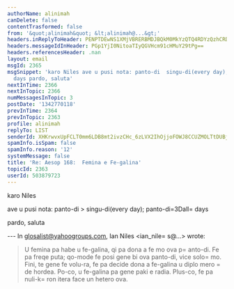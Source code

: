 ```yaml
---
authorName: alinimah
canDelete: false
contentTrasformed: false
from: '&quot;alinimah&quot; &lt;alinimah@...&gt;'
headers.inReplyToHeader: PENPTDEwNS1XMjVBRERBMDJBQkM0MkYzQTQ4RDYzQzhCRDQwQHBoeC5nYmw+
headers.messageIdInHeader: PGp1YjI0NitoaTIyQGVHcm91cHMuY29tPg==
headers.referencesHeader: .nan
layout: email
msgId: 2365
msgSnippet: 'karo Niles ave u pusi nota: panto-di  singu-di(every day); panto-di=all
  days pardo, saluta'
nextInTime: 2366
nextInTopic: 2366
numMessagesInTopic: 3
postDate: '1342770118'
prevInTime: 2364
prevInTopic: 2363
profile: alinimah
replyTo: LIST
senderId: XHKrwvxUpFCLT0mm6LDB8mt2ivzCHc_6zLVX2IhOjjoFOWJ8CCUZMOLTtDUBjGpPduzTVsYdBsL5ydUGNGUTzNJYs-XBtA
spamInfo.isSpam: false
spamInfo.reason: '12'
systemMessage: false
title: 'Re: Aesop 168:  Femina e Fe-galina'
topicId: 2363
userId: 503879723
---
```


karo Niles

ave
u pusi nota:
panto-di > singu-di(every day); panto-di=3Dall=
 days

pardo, saluta

--- In glosalist@yahoogroups.com, Ian Niles <ian_nile=
s@...> wrote:
>
> 
> U femina pa habe u fe-galina, qi pa dona a fe mo ova p=
anto-di.  Fe pa freqe puta; qo-mode fe posi gene bi ova panto-di, vice solo=
 mo.  Fini, te gene fe volu-ra, fe pa decide dona a fe-galina u diplo mero =
de hordea.  Po-co, u fe-galina pa gene paki e radia.  Plus-co, fe pa nuli-k=
ron itera face un hetero ova.
>



